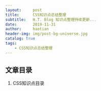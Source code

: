 ```yaml
---
layout:     post
title:      CSS知识点总结整理
subtitle:   H.T. Blog 知识点整理持续更新...
date:       2019-11-31
author:     haotian
header-img: img/post-bg-universe.jpg
catalog: true
tags:
    - CSS知识点总结整理
---
```


## 文章目录
1. CSS知识点目录
